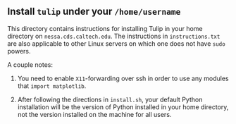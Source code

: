 ## Install `tulip` under your `/home/username`
This directory contains instructions for installing Tulip in your home directory on `nessa.cds.caltech.edu`.
The instructions in `instructions.txt` are also
applicable to other Linux servers on which one does not have `sudo` powers.

A couple notes:

1. You need to enable `X11`-forwarding over ssh in order to use any modules that `import matplotlib`.

2. After following the directions in `install.sh`, your default Python installation will be the version of Python installed in your home directory, not the version installed on the machine for all users.

